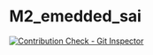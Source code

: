 # M2_emedded_sai

[![Contribution Check - Git Inspector](https://github.com/AmulojuNaveenKumar/M2-Embedded_Atmega328/actions/workflows/gitinspector.yml/badge.svg)](https://github.com/AmulojuNaveenKumar/M2-Embedded_Atmega328/actions/workflows/gitinspector.yml)
